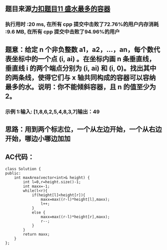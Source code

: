 ## 题目来源[力扣题目11 盛水最多的容器](https://leetcode-cn.com/problems/container-with-most-water/)

### 执行用时 :20 ms, 在所有 cpp 提交中击败了72.76%的用户内存消耗 :9.6 MB, 在所有 cpp 提交中击败了94.96%的用户
## 题意：给定 n 个非负整数 a1，a2，...，an，每个数代表坐标中的一个点 (i, ai) 。在坐标内画 n 条垂直线，垂直线 i 的两个端点分别为 (i, ai) 和 (i, 0)。找出其中的两条线，使得它们与 x 轴共同构成的容器可以容纳最多的水。说明：你不能倾斜容器，且 n 的值至少为 2。
### 示例 1:输入: [1,8,6,2,5,4,8,3,7]输出：49

## 思路：用到两个标志位，一个从左边开始，一个从右边开始，哪边小哪边加加
## AC代码：
```
class Solution {
public:
    int maxArea(vector<int>& height) {
        int l=0,r=height.size()-1;
        int maxx=-1;
        while(l<r){
            if(height[l]<height[r]){
                maxx=max((r-l)*height[l],maxx);
                l++;
            }
            else {
                maxx=max((r-l)*height[r],maxx);
                r--;
            }
        }
        return maxx;
    }
};
```
